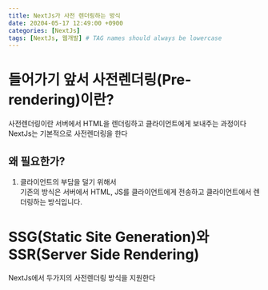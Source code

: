 ```yaml
---
title: NextJs가 사전 렌더링하는 방식
date: 20204-05-17 12:49:00 +0900
categories: [NextJs]
tags: [NextJs, 웹개발] # TAG names should always be lowercase
---
```


# 들어가기 앞서 사전렌더링(Pre-rendering)이란?

사전렌더링이란 서버에서 HTML을 렌더링하고 클라이언트에게 보내주는 과정이다  
NextJs는 기본적으로 사전렌더링을 한다

## 왜 필요한가?

1. 클라이언트의 부담을 덜기 위해서  
   기존의 방식은 서버에서 HTML, JS를 클라이언트에게 전송하고 클라이언트에서 렌더링하는 방식입니다.

# SSG(Static Site Generation)와 SSR(Server Side Rendering)

NextJs에서 두가지의 사전렌더링 방식을 지원한다
